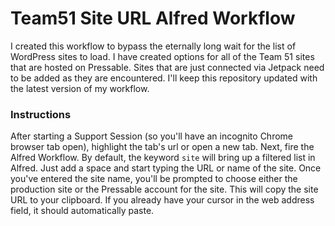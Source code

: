 # Team51 Site URL Alfred Workflow
 
I created this workflow to bypass the eternally long wait for the list of WordPress sites to load. I have created options for all of the Team 51 sites that are hosted on Pressable. Sites that are just connected via Jetpack need to be added as they are encountered. I'll keep this repository updated with the latest version of my workflow.

### Instructions
After starting a Support Session (so you'll have an incognito Chrome browser tab open), highlight the tab's url or open a new tab. Next, fire the Alfred Workflow. By default, the keyword `site` will bring up a filtered list in Alfred. Just add a space and start typing the URL or name of the site. Once you've entered the site name, you'll be prompted to choose either the production site or the Pressable account for the site. This will copy the site URL to your clipboard. If you already have your cursor in the web address field, it should automatically paste.
